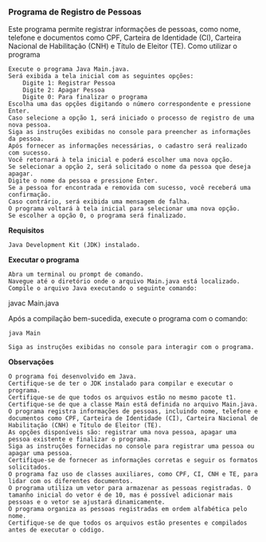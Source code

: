 ### **Programa de Registro de Pessoas**

Este programa permite registrar informações de pessoas, como nome, telefone e documentos como CPF, Carteira de Identidade (CI), Carteira Nacional de Habilitação (CNH) e Título de Eleitor (TE).
Como utilizar o programa

    Execute o programa Java Main.java.
    Será exibida a tela inicial com as seguintes opções:
        Digite 1: Registrar Pessoa
        Digite 2: Apagar Pessoa
        Digite 0: Para finalizar o programa
    Escolha uma das opções digitando o número correspondente e pressione Enter.
    Caso selecione a opção 1, será iniciado o processo de registro de uma nova pessoa.
    Siga as instruções exibidas no console para preencher as informações da pessoa.
    Após fornecer as informações necessárias, o cadastro será realizado com sucesso.
    Você retornará à tela inicial e poderá escolher uma nova opção.
    Se selecionar a opção 2, será solicitado o nome da pessoa que deseja apagar.
    Digite o nome da pessoa e pressione Enter.
    Se a pessoa for encontrada e removida com sucesso, você receberá uma confirmação.
    Caso contrário, será exibida uma mensagem de falha.
    O programa voltará à tela inicial para selecionar uma nova opção.
    Se escolher a opção 0, o programa será finalizado.

**Requisitos**

    Java Development Kit (JDK) instalado.

**Executar o programa**

    Abra um terminal ou prompt de comando.
    Navegue até o diretório onde o arquivo Main.java está localizado.
    Compile o arquivo Java executando o seguinte comando:

javac Main.java

Após a compilação bem-sucedida, execute o programa com o comando:

    java Main

    Siga as instruções exibidas no console para interagir com o programa.

**Observações**

    O programa foi desenvolvido em Java.
    Certifique-se de ter o JDK instalado para compilar e executar o programa.
    Certifique-se de que todos os arquivos estão no mesmo pacote t1.
    Certifique-se de que a classe Main está definida no arquivo Main.java.
    O programa registra informações de pessoas, incluindo nome, telefone e documentos como CPF, Carteira de Identidade (CI), Carteira Nacional de Habilitação (CNH) e Título de Eleitor (TE).
    As opções disponíveis são: registrar uma nova pessoa, apagar uma pessoa existente e finalizar o programa.
    Siga as instruções fornecidas no console para registrar uma pessoa ou apagar uma pessoa.
    Certifique-se de fornecer as informações corretas e seguir os formatos solicitados.
    O programa faz uso de classes auxiliares, como CPF, CI, CNH e TE, para lidar com os diferentes documentos.
    O programa utiliza um vetor para armazenar as pessoas registradas. O tamanho inicial do vetor é de 10, mas é possível adicionar mais pessoas e o vetor se ajustará dinamicamente.
    O programa organiza as pessoas registradas em ordem alfabética pelo nome.
    Certifique-se de que todos os arquivos estão presentes e compilados antes de executar o código.
